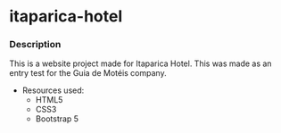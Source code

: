 # itaparica-hotel

### Description

This is a website project made for Itaparica Hotel. This was made as an entry test for the Guia de Motéis company. 

- Resources used: 
  - HTML5
  - CSS3
  - Bootstrap 5
